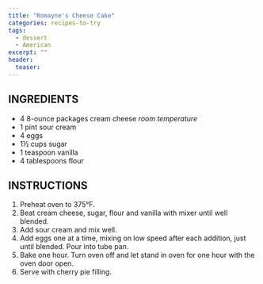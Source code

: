 ```yaml
---
title: "Romayne's Cheese Cake"
categories: recipes-to-try
tags: 
  - dessert
  - American
excerpt: ""
header:
  teaser: 
---
```


## INGREDIENTS
* 4 8-ounce packages cream cheese *room temperature*
* 1 pint sour cream
* 4 eggs
* 1½ cups sugar
* 1 teaspoon vanilla
* 4 tablespoons flour

## INSTRUCTIONS
1. Preheat oven to 375°F.
2. Beat cream cheese, sugar, flour and vanilla with mixer until well blended. 
3. Add sour cream and mix well. 
4. Add eggs one at a time, mixing on low speed after each addition, just until blended. Pour into tube pan.
5. Bake one hour. Turn oven off and let stand in oven for one hour with the oven door open. 
6. Serve with cherry pie filling.